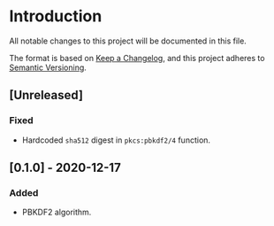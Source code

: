 # Introduction
All notable changes to this project will be documented in this file.

The format is based on [Keep a
Changelog](https://keepachangelog.com/en/1.0.0/), and this project adheres to
[Semantic Versioning](https://semver.org/spec/v2.0.0.html).

## [Unreleased]
### Fixed
- Hardcoded `sha512` digest in `pkcs:pbkdf2/4` function.

## [0.1.0] - 2020-12-17
### Added
- PBKDF2 algorithm.
